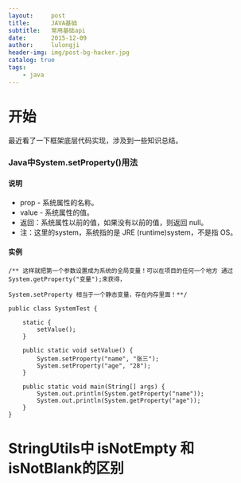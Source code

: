 ```yaml
---
layout:     post
title:      JAVA基础
subtitle:   常用基础api
date:       2015-12-09
author:     lulongji
header-img: img/post-bg-hacker.jpg
catalog: true
tags:
    - java
---
```


# 开始

最近看了一下框架底层代码实现，涉及到一些知识总结。

### Java中System.setProperty()用法

#### 说明
- prop - 系统属性的名称。
- value - 系统属性的值。
- 返回：系统属性以前的值，如果没有以前的值，则返回 null。
- 注：这里的system，系统指的是 JRE (runtime)system，不是指 OS。


#### 实例 

    /** 这样就把第一个参数设置成为系统的全局变量！可以在项目的任何一个地方 通过System.getProperty("变量");来获得，  
  
    System.setProperty 相当于一个静态变量，存在内存里面！**/

    public class SystemTest {
        
        static {
            setValue();
        }

        public static void setValue() {
            System.setProperty("name", "张三");
            System.setProperty("age", "28");
        }
        
        public static void main(String[] args) {
            System.out.println(System.getProperty("name"));
            System.out.println(System.getProperty("age"));
        }
    }


# StringUtils中 isNotEmpty 和isNotBlank的区别